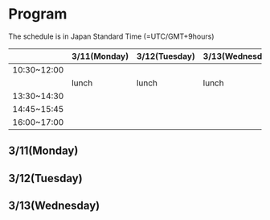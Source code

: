 <script type="text/x-mathjax-config">MathJax.Hub.Config({tex2jax:{inlineMath:[['\$','\$'],['\\(','\\)']],processEscapes:true},CommonHTML: {matchFontHeight:false}});</script> 
<script type="text/javascript" async src="https://cdnjs.cloudflare.com/ajax/libs/mathjax/2.7.1/MathJax.js?config=TeX-MML-AM_CHTML"></script>

# Program

The schedule is in Japan Standard Time (=UTC/GMT+9hours)

||3/11(Monday)|3/12(Tuesday)|3/13(Wednesday)|
|----|----|----|----|
|10:30~12:00||||
||lunch|lunch|lunch|
|13:30~14:30||||
|14:45~15:45||||
|16:00~17:00||||

## 3/11(Monday)


## 3/12(Tuesday)


## 3/13(Wednesday)

